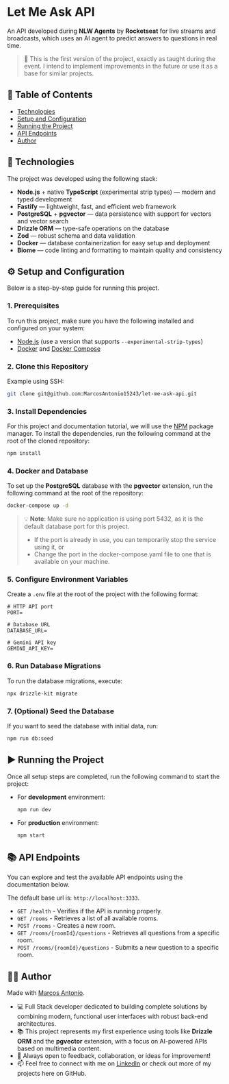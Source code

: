 # Let Me Ask API

An API developed during **NLW Agents** by **Rocketseat** for live streams and broadcasts, which uses an AI agent to predict answers to questions in real time.

> 🧪 This is the first version of the project, exactly as taught during the event. I intend to implement improvements in the future or use it as a base for similar projects.

## 📑 Table of Contents

- [Technologies](#-technologies)
- [Setup and Configuration](#-setup-and-configuration)
- [Running the Project](#-running-the-project)
- [API Endpoints](#-api-endpoints)
- [Author](#-author)

## 🚀 Technologies

The project was developed using the following stack:

- **Node.js** + native **TypeScript** (experimental strip types) — modern and typed development
- **Fastify** — lightweight, fast, and efficient web framework
- **PostgreSQL** + **pgvector** — data persistence with support for vectors and vector search
- **Drizzle ORM** — type-safe operations on the database
- **Zod** — robust schema and data validation
- **Docker** — database containerization for easy setup and deployment
- **Biome** — code linting and formatting to maintain quality and consistency

## ⚙️ Setup and Configuration

Below is a step-by-step guide for running this project.

### 1. Prerequisites

To run this project, make sure you have the following installed and configured on your system:

- [Node.js](https://nodejs.org) (use a version that supports `--experimental-strip-types`)
- [Docker](https://www.docker.com/) and [Docker Compose](https://docs.docker.com/compose)

### 2. Clone this Repository

Example using SSH:

```bash
git clone git@github.com:MarcosAntonio15243/let-me-ask-api.git
```

### 3. Install Dependencies

For this project and documentation tutorial, we will use the [NPM](https://www.npmjs.com) package manager. To install the dependencies, run the following command at the root of the cloned repository:

```bash
npm install
```

### 4. Docker and Database

To set up the **PostgreSQL** database with the **pgvector** extension, run the following command at the root of the repository:

```bash
docker-compose up -d
``` 

> 💡 **Note**: Make sure no application is using port 5432, as it is the default database port for this project.
> - If the port is already in use, you can temporarily stop the service using it, or
> - Change the port in the docker-compose.yaml file to one that is available on your machine.

### 5. Configure Environment Variables

Create a `.env` file at the root of the project with the following format:

```env
# HTTP API port
PORT=

# Database URL
DATABASE_URL=

# Gemini API key
GEMINI_API_KEY=
```

### 6. Run Database Migrations

To run the database migrations, execute:

```bash
npx drizzle-kit migrate
```

### 7. (Optional) Seed the Database

If you want to seed the database with initial data, run:

```bash
npm run db:seed
```

## ▶️ Running the Project

Once all setup steps are completed, run the following command to start the project:

- For **development** environment:
  
  ```bash
  npm run dev
  ```

- For **production** environment:

  ```bash
  npm start
  ```

## 📚 API Endpoints

You can explore and test the available API endpoints using the documentation below.

The default base url is: `http://localhost:3333`.

- `GET /health` - Verifies if the API is running properly.
- `GET /rooms` - Retrieves a list of all available rooms.
- `POST /rooms` - Creates a new room.
- `GET /rooms/{roomId}/questions` - Retrieves all questions from a specific room.
- `POST /rooms/{roomId}/questions` - Submits a new question to a specific room.

## 🙋‍♂️ Author

Made with  [Marcos Antonio](https://github.com/MarcosAntonio15243).

- 💻 Full Stack developer dedicated to building complete solutions by combining modern, functional user interfaces with robust back-end architectures.
- 📚 This project represents my first experience using tools like **Drizzle ORM** and the **pgvector** extension, with a focus on AI-powered APIs based on multimedia content.
- 🚀 Always open to feedback, collaboration, or ideas for improvement!
- 📫 Feel free to connect with me on [LinkedIn](https://www.linkedin.com/in/marcos-antonio-18059b234) or check out more of my projects here on GitHub.